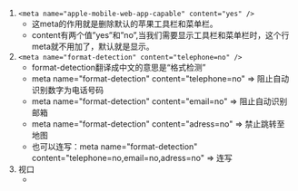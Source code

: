1. `<meta name="apple-mobile-web-app-capable" content="yes" />`
    - 这meta的作用就是删除默认的苹果工具栏和菜单栏。
    - content有两个值”yes”和”no”,当我们需要显示工具栏和菜单栏时，这个行meta就不用加了，默认就是显示。
2. `<meta name="format-detection" content="telephone=no" />`
    - format-detection翻译成中文的意思是“格式检测”
    - meta name="format-detection" content="telephone=no"  =>  阻止自动识别数字为电话号码
    - meta name="format-detection" content="email=no"     =>  阻止自动识别邮箱
    - meta name="format-detection" content="adress=no"   =>  禁止跳转至地图
    - 也可以连写：meta name="format-detection" content="telephone=no,email=no,adress=no"  =>  连写
3. 视口
    - <meta name="viewport" content="width=device-width, initial-scale=1.0, maximum-scale=1.0, user-scalable=no" />